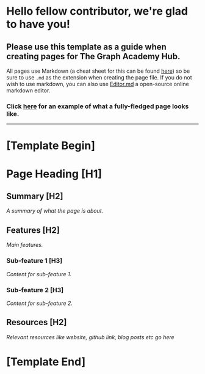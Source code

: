 # Hello fellow contributor, we're glad to have you! 
## Please use this template as a guide when creating pages for The Graph Academy Hub.

All pages use Markdown (a cheat sheet for this can be found [here](https://github.com/adam-p/markdown-here/wiki/Markdown-Cheatsheet)) so be sure to use `.md` as the extension when creating the page file. If you do not wish to use markdown, you can also use [Editor.md](https://pandao.github.io/editor.md/en.html "Editor.md") a open-source online markdown editor.

### Click [here](/README.md) for an example of what a fully-fledged page looks like.
------------------------
# [Template Begin]
# Page Heading [H1]

## Summary [H2]

*A summary of what the page is about.*

## Features [H2]

*Main features.*

### Sub-feature 1 [H3]

*Content for sub-feature 1.*

### Sub-feature 2 [H3]

*Content for sub-feature 2.*

## Resources [H2]

*Relevant resources like website, github link, blog posts etc go here*

# [Template End]
